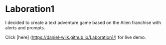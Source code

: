 # Laboration1

I decided to create a text adventure game based on the Alien franchise with alerts and prompts.

Click [here] (https://daniel-wiik.github.io/Laboration1/) for live demo.
